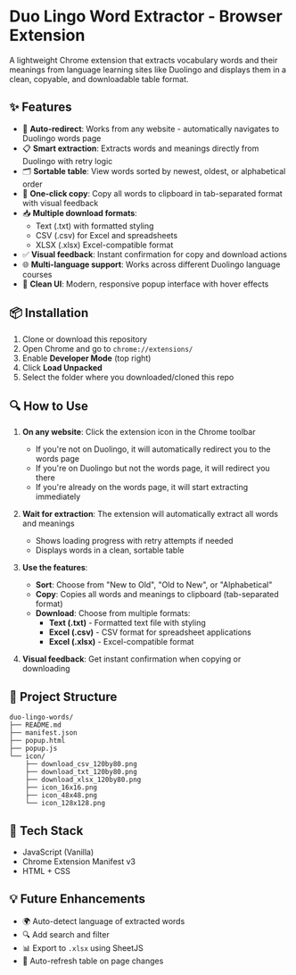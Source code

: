 # Duo Lingo Word Extractor - Browser Extension

A lightweight Chrome extension that extracts vocabulary words and their meanings from language learning sites like Duolingo and displays them in a clean, copyable, and downloadable table format.

## ✨ Features

- 🔄 **Auto-redirect**: Works from any website - automatically navigates to Duolingo words page
- 📋 **Smart extraction**: Extracts words and meanings directly from Duolingo with retry logic
- 🗂️ **Sortable table**: View words sorted by newest, oldest, or alphabetical order
- 📎 **One-click copy**: Copy all words to clipboard in tab-separated format with visual feedback
- 📥 **Multiple download formats**:
  - Text (.txt) with formatted styling
  - CSV (.csv) for Excel and spreadsheets
  - XLSX (.xlsx) Excel-compatible format
- ✅ **Visual feedback**: Instant confirmation for copy and download actions
- 🌐 **Multi-language support**: Works across different Duolingo language courses
- 🎯 **Clean UI**: Modern, responsive popup interface with hover effects

## 📦 Installation

1. Clone or download this repository
2. Open Chrome and go to `chrome://extensions/`
3. Enable **Developer Mode** (top right)
4. Click **Load Unpacked**
5. Select the folder where you downloaded/cloned this repo

## 🔍 How to Use

1. **On any website**: Click the extension icon in the Chrome toolbar
   - If you're not on Duolingo, it will automatically redirect you to the words page
   - If you're on Duolingo but not the words page, it will redirect you there
   - If you're already on the words page, it will start extracting immediately

2. **Wait for extraction**: The extension will automatically extract all words and meanings
   - Shows loading progress with retry attempts if needed
   - Displays words in a clean, sortable table

3. **Use the features**:
   - **Sort**: Choose from "New to Old", "Old to New", or "Alphabetical"
   - **Copy**: Copies all words and meanings to clipboard (tab-separated format)
   - **Download**: Choose from multiple formats:
     - **Text (.txt)** - Formatted text file with styling
     - **Excel (.csv)** - CSV format for spreadsheet applications
     - **Excel (.xlsx)** - Excel-compatible format

4. **Visual feedback**: Get instant confirmation when copying or downloading


## 📁 Project Structure
```
duo-lingo-words/
├── README.md
├── manifest.json
├── popup.html
├── popup.js
└── icon/
    ├── download_csv_120by80.png
    ├── download_txt_120by80.png
    ├── download_xlsx_120by80.png
    ├── icon_16x16.png
    ├── icon_48x48.png
    └── icon_128x128.png
```


## 🧠 Tech Stack

- JavaScript (Vanilla)
- Chrome Extension Manifest v3
- HTML + CSS

## 💡 Future Enhancements

- 🌍 Auto-detect language of extracted words
- 🔍 Add search and filter
- 📊 Export to `.xlsx` using SheetJS
- 🔄 Auto-refresh table on page changes

